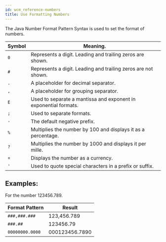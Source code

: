 ```yaml
---
id: wcm_reference-numbers
title: Use Formatting Numbers
---
```



The Java Number Format Pattern Syntax is used to set the format of numbers.

|Symbol|Meaning.|
|------|--------|
|`0`|Represents a digit. Leading and trailing zeros are shown.|
|`#`|Represents a digit. Leading and trailing zeros are not shown.|
|`.`|A placeholder for decimal separator.|
|`,`|A placeholder for grouping separator.|
|`E`|Used to separate a mantissa and exponent in exponential formats.|
|`;`|Used to separate formats.|
|`-`|The default negative prefix.|
|`%`|Multiplies the number by 100 and displays it as a percentage.|
|`?`|Multiplies the number by 1000 and displays it per mille.|
|`¤`|Displays the number as a currency.|
|`'`|Used to quote special characters in a prefix or suffix.|

## Examples:

For the number 123456.789.

|Format Pattern|Result|
|--------------|------|
|`###,###.###`|123,456.789|
|`###.##`|123456.79|
|`00000000.0000`|000123456.7890|

